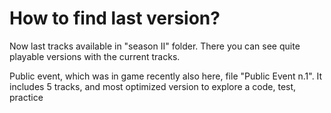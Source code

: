 # How to find last version?

Now last tracks available in "season II" folder. There you can see quite playable versions with the current tracks. 

Public event, which was in game recently also here, file "Public Event n.1". It includes 5 tracks, and most optimized version to explore a code, test, practice
